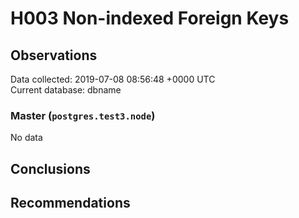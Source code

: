 # H003 Non-indexed Foreign Keys #

## Observations ##
Data collected: 2019-07-08 08:56:48 +0000 UTC  
Current database: dbname  

### Master (`postgres.test3.node`) ###


No data


## Conclusions ##


## Recommendations ##

